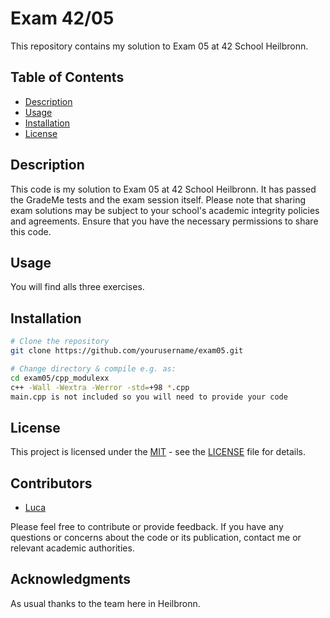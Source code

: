 # Exam 42/05

This repository contains my solution to Exam 05 at 42 School Heilbronn.

## Table of Contents

- [Description](#description)
- [Usage](#usage)
- [Installation](#installation)
- [License](#license)

## Description

This code is my solution to Exam 05 at 42 School Heilbronn. It has passed the GradeMe tests and the exam session itself. Please note that sharing exam solutions may be subject to your school's academic integrity policies and agreements. Ensure that you have the necessary permissions to share this code.

## Usage

You will find alls three exercises.

## Installation

```bash
# Clone the repository
git clone https://github.com/yourusername/exam05.git

# Change directory & compile e.g. as:
cd exam05/cpp_modulexx
c++ -Wall -Wextra -Werror -std=+98 *.cpp
main.cpp is not included so you will need to provide your code
```

## License

This project is licensed under the [MIT](LICENSE) - see the [LICENSE](LICENSE) file for details.

## Contributors

- [Luca](https://github.com/sc00bid00)

Please feel free to contribute or provide feedback. If you have any questions or concerns about the code or its publication, contact me or relevant academic authorities.

## Acknowledgments

As usual thanks to the team here in Heilbronn.
